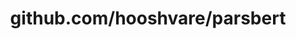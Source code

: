 ---
layout: post
title: github.com/hooshvare/parsbert
categories: link
tags: [انگلیسی, برنامه‌نویسی]
---